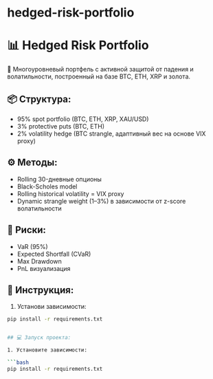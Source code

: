 # hedged-risk-portfolio

# 📊 Hedged Risk Portfolio

🧠 Многоуровневый портфель с активной защитой от падения и волатильности, построенный на базе BTC, ETH, XRP и золота.

## 📦 Структура:
- 95% spot portfolio (BTC, ETH, XRP, XAU/USD)
- 3% protective puts (BTC, ETH)
- 2% volatility hedge (BTC strangle, адаптивный вес на основе VIX proxy)

## ⚙️ Методы:
- Rolling 30-дневные опционы
- Black-Scholes model
- Rolling historical volatility = VIX proxy
- Dynamic strangle weight (1–3%) в зависимости от z-score волатильности

## 🧮 Риски:
- VaR (95%)
- Expected Shortfall (CVaR)
- Max Drawdown
- PnL визуализация

## 🧾 Инструкция:
1. Установи зависимости:
```bash
pip install -r requirements.txt


## 💻 Запуск проекта:

1. Установите зависимости:

```bash
pip install -r requirements.txt
